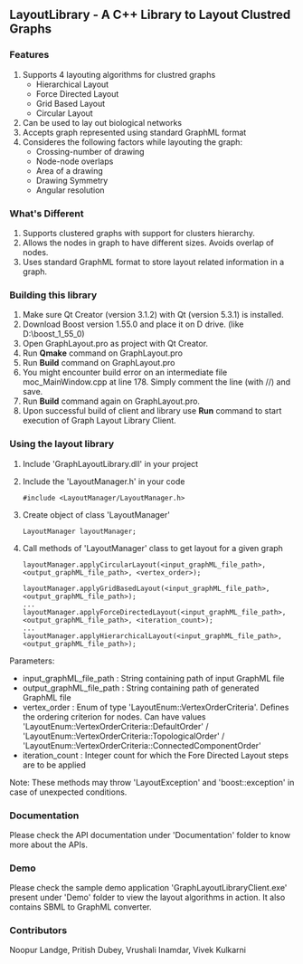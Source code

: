 ## LayoutLibrary - A C++ Library to Layout Clustred Graphs

### Features

1. Supports 4 layouting algorithms for clustred graphs
	* Hierarchical Layout
	* Force Directed Layout
	* Grid Based Layout
	* Circular Layout
2. Can be used to lay out biological networks
3. Accepts graph represented using standard GraphML format
4. Consideres the following factors while layouting the graph:
	* Crossing-number of drawing
	* Node-node overlaps
	* Area of a drawing
	* Drawing Symmetry
	* Angular resolution

### What's Different 

1. Supports clustered graphs with support for clusters hierarchy.
2. Allows the nodes in graph to have different sizes. Avoids overlap of nodes.
3. Uses standard GraphML format to store layout related information in a graph.

### Building this library

1. Make sure Qt Creator (version 3.1.2) with Qt (version 5.3.1) is installed.
2. Download Boost version 1.55.0 and place it on D drive. (like D:\boost_1_55_0)
3. Open GraphLayout.pro as project with Qt Creator.
4. Run **Qmake** command on GraphLayout.pro 
5. Run **Build** command on GraphLayout.pro
6. You might encounter build error on an intermediate file 
   moc_MainWindow.cpp at line 178. Simply comment the line (with //) and save.
7. Run **Build** command again on GraphLayout.pro.
8. Upon successful build of client and library use **Run**  command to start execution of Graph Layout Library Client. 
  
### Using the layout library

1. Include 'GraphLayoutLibrary.dll' in your project 
2. Include the 'LayoutManager.h' in your code
	
    ```$
    #include <LayoutManager/LayoutManager.h>
    ```
3. Create object of class 'LayoutManager'
	
    ```$
    LayoutManager layoutManager;
    ```
5. Call methods of 'LayoutManager' class to get layout for a given graph
	
    ```$
    layoutManager.applyCircularLayout(<input_graphML_file_path>, <output_graphML_file_path>, <vertex_order>);
    ```
    
    ```$
    layoutManager.applyGridBasedLayout(<input_graphML_file_path>, <output_graphML_file_path>);
    ...
    layoutManager.applyForceDirectedLayout(<input_graphML_file_path>, <output_graphML_file_path>, <iteration_count>);
    ...
    layoutManager.applyHierarchicalLayout(<input_graphML_file_path>, <output_graphML_file_path>);
    ```

Parameters:
    
 * input_graphML_file_path : String containing path of input GraphML file
 * output_graphML_file_path : String containing path of generated GraphML file
 * vertex_order : Enum of type 'LayoutEnum::VertexOrderCriteria'. Defines the ordering criterion for nodes. Can have values 'LayoutEnum::VertexOrderCriteria::DefaultOrder' / 'LayoutEnum::VertexOrderCriteria::TopologicalOrder' / 'LayoutEnum::VertexOrderCriteria::ConnectedComponentOrder'
 * iteration_count : Integer count for which the Fore Directed Layout steps are to be applied
    
Note: These methods may throw 'LayoutException' and 'boost::exception' in case of unexpected conditions.

###  Documentation
Please check the API documentation under 'Documentation' folder to know more about the APIs.

###  Demo
Please check the sample demo application 'GraphLayoutLibraryClient.exe' present under 'Demo' folder to view the layout algorithms in action. It also contains SBML to GraphML converter.

### Contributors
Noopur Landge, Pritish Dubey, Vrushali Inamdar, Vivek Kulkarni